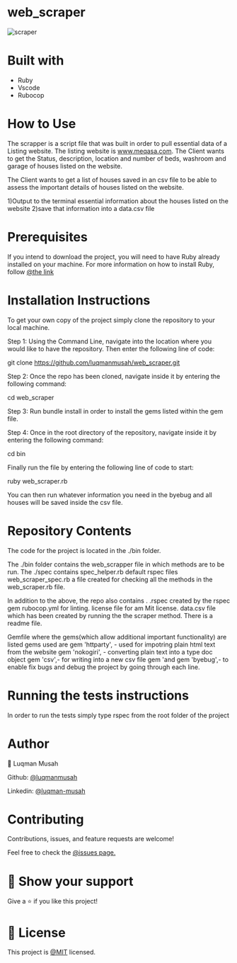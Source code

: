 # web_scraper

![scraper](https://user-images.githubusercontent.com/22328716/111468176-2d600180-871d-11eb-87bf-6455009a8e0b.png)

# Built with

- Ruby
- Vscode
- Rubocop

# How to Use

The scrapper is a script file that was built in order to pull essential data of a Listing website. The listing website is www.meqasa.com. The Client wants to get the Status, description, location and number of beds, washroom and garage of houses listed on the website.

The Client wants to get a list of houses saved in an csv file to be able to assess the important details of houses listed on the website.

1)Output to the terminal essential information about the houses listed on the website
2)save that information into a data.csv file

# Prerequisites

If you intend to download the project, you will need to have Ruby already installed on your machine. For more information on how to install Ruby, follow [@the link](https://www.ruby-lang.org/en/downloads/)

# Installation Instructions

To get your own copy of the project simply clone the repository to your local machine.

Step 1: Using the Command Line, navigate into the location where you would like to have the repository. Then enter the following line of code:

git clone https://github.com/luqmanmusah/web_scraper.git

Step 2: Once the repo has been cloned, navigate inside it by entering the following command:

cd web_scraper

Step 3: Run bundle install in order to install the gems listed within the gem file.

Step 4: Once in the root directory of the repository, navigate inside it by entering the following command:

cd bin

Finally run the file by entering the following line of code to start:

ruby web_scraper.rb

You can then run whatever information you need in the byebug and all houses will be saved inside the csv file.


# Repository Contents

The code for the project is located in the ./bin folder.

The ./bin folder contains the  web_scrapper file in which methods are to be run. The ./spec contains spec_helper.rb default rspec files web_scraper_spec.rb a file created for checking all the methods in the web_scraper.rb file.

In addition to the above, the repo also contains . .rspec created by the rspec gem rubocop.yml for linting. license file for am Mit license. data.csv file which has been created by running the the scraper method. There is a readme file.

Gemfile where the gems(which allow additional important functionality) are listed gems used are gem 'httparty', - used for impotring plain html text from the website gem 'nokogiri', - converting plain text into a type doc object gem 'csv',- for writing into a new csv file gem 'and gem 'byebug',- to enable fix bugs and debug the project by going through each line.

# Running the tests instructions

In order to run the tests simply type rspec from the root folder of the project

# Author

👤 Luqman Musah

Github: [@luqmanmusah](https://github.com/luqmanmusah)

Linkedin: [@luqman-musah](https://www.linkedin.com/in/luqman-musah/)

# Contributing

Contributions, issues, and feature requests are welcome!

Feel free to check the [@issues page.](https://github.com/luqmanmusah/web_scraper/issues)

# 🤝 Show your support

Give a ⭐️ if you like this project!

# 📝 License

This project is [@MIT](https://github.com/git/git-scm.com/blob/master/MIT-LICENSE.txt) licensed.



